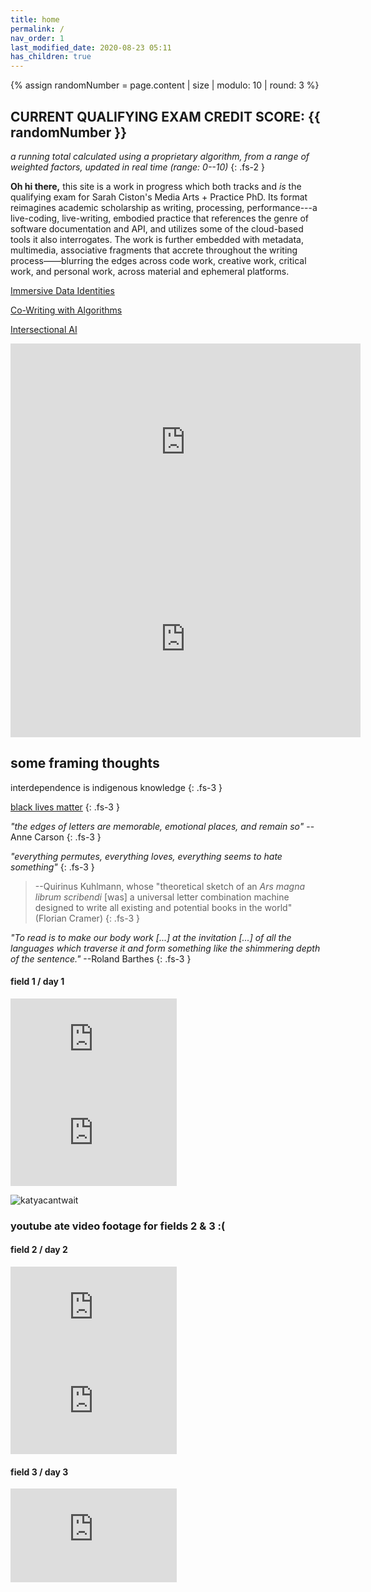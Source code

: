 ```yaml
---
title: home
permalink: /
nav_order: 1
last_modified_date: 2020-08-23 05:11
has_children: true
---
```


<!-- this is a comment -->

{% assign randomNumber = page.content | size | modulo: 10 | round: 3 %}

## CURRENT QUALIFYING EXAM CREDIT SCORE: {{ randomNumber }}

_a running total calculated using a proprietary algorithm, from a range of weighted factors, updated in real time (range: 0--10)_
{: .fs-2 } 

**Oh hi there,** this site is a work in progress which both tracks and _is_ the qualifying exam for Sarah Ciston's Media Arts + Practice PhD. Its format reimagines academic scholarship as writing, processing, performance---a live-coding, live-writing, embodied practice that references the genre of software documentation and API, and utilizes some of the cloud-based tools it also interrogates. The work is further embedded with metadata, multimedia, associative fragments that accrete throughout the writing process——blurring the edges across code work, creative work, critical work, and personal work, across material and ephemeral platforms.

[Immersive Data Identities](posts/field2-dataIds)

[Co-Writing with Algorithms](posts/field1-cowriting)

[Intersectional AI](posts/field3-IAI)

<iframe src="https://player.vimeo.com/video/455126495" width="560" height="315" frameborder="0" allow="autoplay; fullscreen" allowfullscreen></iframe>

<iframe width="560" height="315" src="https://www.youtube.com/embed/7eBPAiytpzY" frameborder="0" allow="accelerometer; autoplay; clipboard-write; encrypted-media; gyroscope; picture-in-picture" allowfullscreen></iframe>

## some framing thoughts

interdependence is indigenous knowledge
{: .fs-3 }

[black lives matter](https://www.jamestgreen.com/projects/blacklivesmatter)
{: .fs-3 }

<!-- >_"All perception is a commons. All subjectivity is intersubjectivity. Self is self-through-other."_ --Andreas Weber
{: .fs-3 }

>_"people and their data make each other"_ --Deborah Lupton 
{: .fs-3 }
 -->

_"the edges of letters are memorable, emotional places, and remain so"_ --Anne Carson
{: .fs-3 }

<!-- >_“the letter is a threshold”_ --John Cayley
{: .fs-3 } -->

_"everything permutes, everything loves, everything seems to hate something"_ 
{: .fs-3 }
> --Quirinus Kuhlmann, whose "theoretical sketch of an _Ars magna librum scribendi_ [was] a universal letter combination machine designed to write all existing and potential books in the world" (Florian Cramer)
{: .fs-3 }

<!-- >_"no code refers to all the universes, and no universe is referred to by all codes"_ --Vilém Flusser -->
<!-- {: .fs-3 } -->

_"To read is to make our body work [...] at the invitation [...] of all the languages which traverse it and form something like the shimmering depth of the sentence."_ --Roland Barthes
{: .fs-3 }

#### field 1 / day 1
<iframe width="266" height="150" src="https://www.youtube.com/embed/SznhRaT77G8" frameborder="0" allow="accelerometer; autoplay; encrypted-media; gyroscope; picture-in-picture" allowfullscreen></iframe> <iframe width="266" height="150" src="https://www.youtube.com/embed/JKLh31VH5iM" frameborder="0" allow="accelerometer; autoplay; encrypted-media; gyroscope; picture-in-picture" allowfullscreen></iframe> 

![katyacantwait](https://cdn.glitch.com/eaa18b38-3765-4c0b-8304-2af139b6b542%2FKatya-cantwait.gif?v=1597792482090)

### youtube ate video footage for fields 2 & 3 :( 

#### field 2 / day 2
<iframe width="266" height="150" src="https://www.youtube.com/embed/3DF759JzzAw" frameborder="0" allow="accelerometer; autoplay; encrypted-media; gyroscope; picture-in-picture" allowfullscreen></iframe><iframe width="266" height="150" src="https://www.youtube.com/embed/LYWWv2vsqHI" frameborder="0" allow="accelerometer; autoplay; encrypted-media; gyroscope; picture-in-picture" allowfullscreen></iframe> 

#### field 3 / day 3
<iframe width="266" height="150" src="https://www.youtube.com/embed/gUCNY0Vqa_I" frameborder="0" allow="accelerometer; autoplay; encrypted-media; gyroscope; picture-in-picture" allowfullscreen></iframe> 

